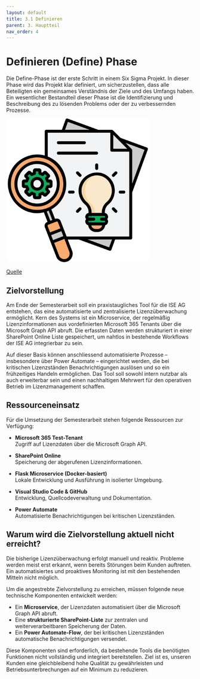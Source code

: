 ```yaml
---
layout: default
title: 3.1 Definieren
parent: 3. Hauptteil
nav_order: 4
---
```

# Definieren (Define) Phase

Die Define-Phase ist der erste Schritt in einem Six Sigma Projekt. In dieser Phase wird das Projekt klar definiert, um sicherzustellen, dass alle Beteiligten ein gemeinsames Verständnis der Ziele und des Umfangs haben. Ein wesentlicher Bestandteil dieser Phase ist die Identifizierung und Beschreibung des zu lösenden Problems oder der zu verbessernden Prozesse.

![Define](../../ressources/images/define.png)

[Quelle](../Quellverzeichnis/index.md#define-phase)

## Zielvorstellung

Am Ende der Semesterarbeit soll ein praxistaugliches Tool für die ISE AG entstehen, das eine automatisierte und zentralisierte Lizenzüberwachung ermöglicht. Kern des Systems ist ein Microservice, der regelmäßig Lizenzinformationen aus vordefinierten Microsoft 365 Tenants über die Microsoft Graph API abruft. Die erfassten Daten werden strukturiert in einer SharePoint Online Liste gespeichert, um nahtlos in bestehende Workflows der ISE AG integrierbar zu sein.

Auf dieser Basis können anschliessend automatisierte Prozesse – insbesondere über Power Automate – eingerichtet werden, die bei kritischen Lizenzständen Benachrichtigungen auslösen und so ein frühzeitiges Handeln ermöglichen. Das Tool soll sowohl intern nutzbar als auch erweiterbar sein und einen nachhaltigen Mehrwert für den operativen Betrieb im Lizenzmanagement schaffen.

## Ressourceneinsatz 

Für die Umsetzung der Semesterarbeit stehen folgende Ressourcen zur Verfügung:

- **Microsoft 365 Test-Tenant**  
  Zugriff auf Lizenzdaten über die Microsoft Graph API.

- **SharePoint Online**  
  Speicherung der abgerufenen Lizenzinformationen.

- **Flask Microservice (Docker-basiert)**  
  Lokale Entwicklung und Ausführung in isolierter Umgebung.

- **Visual Studio Code & GitHub**  
  Entwicklung, Quellcodeverwaltung und Dokumentation.

- **Power Automate**  
  Automatisierte Benachrichtigungen bei kritischen Lizenzständen.



## Warum wird die Zielvorstellung aktuell nicht erreicht?

Die bisherige Lizenzüberwachung erfolgt manuell und reaktiv. Probleme werden meist erst erkannt, wenn bereits Störungen beim Kunden auftreten. Ein automatisiertes und proaktives Monitoring ist mit den bestehenden Mitteln nicht möglich.

Um die angestrebte Zielvorstellung zu erreichen, müssen folgende neue technische Komponenten entwickelt werden:

- Ein **Microservice**, der Lizenzdaten automatisiert über die Microsoft Graph API abruft.
- Eine **strukturierte SharePoint-Liste** zur zentralen und weiterverarbeitbaren Speicherung der Daten.
- Ein **Power Automate-Flow**, der bei kritischen Lizenzständen automatische Benachrichtigungen versendet.

Diese Komponenten sind erforderlich, da bestehende Tools die benötigten Funktionen nicht vollständig und integriert bereitstellen. Ziel ist es, unseren Kunden eine gleichbleibend hohe Qualität zu gewährleisten und Betriebsunterbrechungen auf ein Minimum zu reduzieren.

